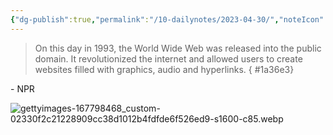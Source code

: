 ```yaml
---
{"dg-publish":true,"permalink":"/10-dailynotes/2023-04-30/","noteIcon":"2"}
---
```


> On this day in 1993, the World Wide Web was released into the public domain. It revolutionized the internet and allowed users to create websites filled with graphics, audio and hyperlinks. 
{ #1a36e3}


\- NPR

![gettyimages-167798468_custom-02330f2c21228909cc38d1012b4fdfde6f526ed9-s1600-c85.webp](/img/user/_attachments/gettyimages-167798468_custom-02330f2c21228909cc38d1012b4fdfde6f526ed9-s1600-c85.webp)